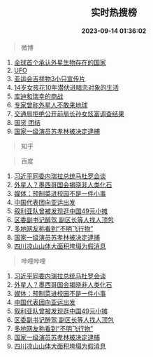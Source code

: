 <div align="center"><h2>实时热搜榜</h2><h4>2023-09-14 01:36:02</h4></div>

> 微博  

1. [全球首个承认外星生物存在的国家](https://s.weibo.com/weibo?q=%23%E5%85%A8%E7%90%83%E9%A6%96%E4%B8%AA%E6%89%BF%E8%AE%A4%E5%A4%96%E6%98%9F%E7%94%9F%E7%89%A9%E5%AD%98%E5%9C%A8%E7%9A%84%E5%9B%BD%E5%AE%B6%23&t=31&band_rank=1&Refer=top)<br />
2. [UFO](https://s.weibo.com/weibo?q=UFO&t=31&band_rank=2&Refer=top)<br />
3. [亚运会吉祥物3小只宣传片](https://s.weibo.com/weibo?q=%23%E4%BA%9A%E8%BF%90%E4%BC%9A%E5%90%89%E7%A5%A5%E7%89%A93%E5%B0%8F%E5%8F%AA%E5%AE%A3%E4%BC%A0%E7%89%87%23&t=31&band_rank=3&Refer=top)<br />
4. [14岁女孩花10年潜伏进暗恋对象的生活](https://s.weibo.com/weibo?q=14%E5%B2%81%E5%A5%B3%E5%AD%A9%E8%8A%B110%E5%B9%B4%E6%BD%9C%E4%BC%8F%E8%BF%9B%E6%9A%97%E6%81%8B%E5%AF%B9%E8%B1%A1%E7%9A%84%E7%94%9F%E6%B4%BB&t=31&band_rank=4&Refer=top)<br />
5. [库迪和瑞幸的商战](https://s.weibo.com/weibo?q=%E5%BA%93%E8%BF%AA%E5%92%8C%E7%91%9E%E5%B9%B8%E7%9A%84%E5%95%86%E6%88%98&t=31&band_rank=5&Refer=top)<br />
6. [专家曾称外星人不敢来地球](https://s.weibo.com/weibo?q=%23%E4%B8%93%E5%AE%B6%E6%9B%BE%E7%A7%B0%E5%A4%96%E6%98%9F%E4%BA%BA%E4%B8%8D%E6%95%A2%E6%9D%A5%E5%9C%B0%E7%90%83%23&t=31&band_rank=6&Refer=top)<br />
7. [交通局拒绝公开前局长孙女炫富调查结果](https://s.weibo.com/weibo?q=%23%E4%BA%A4%E9%80%9A%E5%B1%80%E6%8B%92%E7%BB%9D%E5%85%AC%E5%BC%80%E5%89%8D%E5%B1%80%E9%95%BF%E5%AD%99%E5%A5%B3%E7%82%AB%E5%AF%8C%E8%B0%83%E6%9F%A5%E7%BB%93%E6%9E%9C%23&t=31&band_rank=7&Refer=top)<br />
8. [国货 团结](https://s.weibo.com/weibo?q=%E5%9B%BD%E8%B4%A7%20%E5%9B%A2%E7%BB%93&t=31&band_rank=8&Refer=top)<br />
9. [国家一级演员苏孝林被决定逮捕](https://s.weibo.com/weibo?q=%23%E5%9B%BD%E5%AE%B6%E4%B8%80%E7%BA%A7%E6%BC%94%E5%91%98%E8%8B%8F%E5%AD%9D%E6%9E%97%E8%A2%AB%E5%86%B3%E5%AE%9A%E9%80%AE%E6%8D%95%23&t=31&band_rank=9&Refer=top)<br />

> 知乎  


> 百度  

1. [习近平同委内瑞拉总统马杜罗会谈](https://www.baidu.com/s?wd=%E4%B9%A0%E8%BF%91%E5%B9%B3%E5%90%8C%E5%A7%94%E5%86%85%E7%91%9E%E6%8B%89%E6%80%BB%E7%BB%9F%E9%A9%AC%E6%9D%9C%E7%BD%97%E4%BC%9A%E8%B0%88&sa=fyb_news&rsv_dl=fyb_news)<br />
2. [外星人？墨西哥国会揭晓非人类化石](https://www.baidu.com/s?wd=%E5%A4%96%E6%98%9F%E4%BA%BA%EF%BC%9F%E5%A2%A8%E8%A5%BF%E5%93%A5%E5%9B%BD%E4%BC%9A%E6%8F%AD%E6%99%93%E9%9D%9E%E4%BA%BA%E7%B1%BB%E5%8C%96%E7%9F%B3&sa=fyb_news&rsv_dl=fyb_news)<br />
3. [媒体：预制菜进校园不是一件小事](https://www.baidu.com/s?wd=%E5%AA%92%E4%BD%93%EF%BC%9A%E9%A2%84%E5%88%B6%E8%8F%9C%E8%BF%9B%E6%A0%A1%E5%9B%AD%E4%B8%8D%E6%98%AF%E4%B8%80%E4%BB%B6%E5%B0%8F%E4%BA%8B&sa=fyb_news&rsv_dl=fyb_news)<br />
4. [中国代表团向亚运出发](https://www.baidu.com/s?wd=%E4%B8%AD%E5%9B%BD%E4%BB%A3%E8%A1%A8%E5%9B%A2%E5%90%91%E4%BA%9A%E8%BF%90%E5%87%BA%E5%8F%91&sa=fyb_news&rsv_dl=fyb_news)<br />
5. [叙利亚队曾被发现逛中国49元小摊](https://www.baidu.com/s?wd=%E5%8F%99%E5%88%A9%E4%BA%9A%E9%98%9F%E6%9B%BE%E8%A2%AB%E5%8F%91%E7%8E%B0%E9%80%9B%E4%B8%AD%E5%9B%BD49%E5%85%83%E5%B0%8F%E6%91%8A&sa=fyb_news&rsv_dl=fyb_news)<br />
6. [区委副书记醉驾 副区长等人找人顶包](https://www.baidu.com/s?wd=%E5%8C%BA%E5%A7%94%E5%89%AF%E4%B9%A6%E8%AE%B0%E9%86%89%E9%A9%BE+%E5%89%AF%E5%8C%BA%E9%95%BF%E7%AD%89%E4%BA%BA%E6%89%BE%E4%BA%BA%E9%A1%B6%E5%8C%85&sa=fyb_news&rsv_dl=fyb_news)<br />
7. [多地网友称看到“不明飞行物”](https://www.baidu.com/s?wd=%E5%A4%9A%E5%9C%B0%E7%BD%91%E5%8F%8B%E7%A7%B0%E7%9C%8B%E5%88%B0%E2%80%9C%E4%B8%8D%E6%98%8E%E9%A3%9E%E8%A1%8C%E7%89%A9%E2%80%9D&sa=fyb_news&rsv_dl=fyb_news)<br />
8. [国家一级演员苏孝林被决定逮捕](https://www.baidu.com/s?wd=%E5%9B%BD%E5%AE%B6%E4%B8%80%E7%BA%A7%E6%BC%94%E5%91%98%E8%8B%8F%E5%AD%9D%E6%9E%97%E8%A2%AB%E5%86%B3%E5%AE%9A%E9%80%AE%E6%8D%95&sa=fyb_news&rsv_dl=fyb_news)<br />
9. [四川凉山山体大面积垮塌为假消息](https://www.baidu.com/s?wd=%E5%9B%9B%E5%B7%9D%E5%87%89%E5%B1%B1%E5%B1%B1%E4%BD%93%E5%A4%A7%E9%9D%A2%E7%A7%AF%E5%9E%AE%E5%A1%8C%E4%B8%BA%E5%81%87%E6%B6%88%E6%81%AF&sa=fyb_news&rsv_dl=fyb_news)<br />

> 哔哩哔哩  

1. [习近平同委内瑞拉总统马杜罗会谈](https://www.baidu.com/s?wd=%E4%B9%A0%E8%BF%91%E5%B9%B3%E5%90%8C%E5%A7%94%E5%86%85%E7%91%9E%E6%8B%89%E6%80%BB%E7%BB%9F%E9%A9%AC%E6%9D%9C%E7%BD%97%E4%BC%9A%E8%B0%88&sa=fyb_news&rsv_dl=fyb_news)<br />
2. [外星人？墨西哥国会揭晓非人类化石](https://www.baidu.com/s?wd=%E5%A4%96%E6%98%9F%E4%BA%BA%EF%BC%9F%E5%A2%A8%E8%A5%BF%E5%93%A5%E5%9B%BD%E4%BC%9A%E6%8F%AD%E6%99%93%E9%9D%9E%E4%BA%BA%E7%B1%BB%E5%8C%96%E7%9F%B3&sa=fyb_news&rsv_dl=fyb_news)<br />
3. [媒体：预制菜进校园不是一件小事](https://www.baidu.com/s?wd=%E5%AA%92%E4%BD%93%EF%BC%9A%E9%A2%84%E5%88%B6%E8%8F%9C%E8%BF%9B%E6%A0%A1%E5%9B%AD%E4%B8%8D%E6%98%AF%E4%B8%80%E4%BB%B6%E5%B0%8F%E4%BA%8B&sa=fyb_news&rsv_dl=fyb_news)<br />
4. [中国代表团向亚运出发](https://www.baidu.com/s?wd=%E4%B8%AD%E5%9B%BD%E4%BB%A3%E8%A1%A8%E5%9B%A2%E5%90%91%E4%BA%9A%E8%BF%90%E5%87%BA%E5%8F%91&sa=fyb_news&rsv_dl=fyb_news)<br />
5. [叙利亚队曾被发现逛中国49元小摊](https://www.baidu.com/s?wd=%E5%8F%99%E5%88%A9%E4%BA%9A%E9%98%9F%E6%9B%BE%E8%A2%AB%E5%8F%91%E7%8E%B0%E9%80%9B%E4%B8%AD%E5%9B%BD49%E5%85%83%E5%B0%8F%E6%91%8A&sa=fyb_news&rsv_dl=fyb_news)<br />
6. [区委副书记醉驾 副区长等人找人顶包](https://www.baidu.com/s?wd=%E5%8C%BA%E5%A7%94%E5%89%AF%E4%B9%A6%E8%AE%B0%E9%86%89%E9%A9%BE+%E5%89%AF%E5%8C%BA%E9%95%BF%E7%AD%89%E4%BA%BA%E6%89%BE%E4%BA%BA%E9%A1%B6%E5%8C%85&sa=fyb_news&rsv_dl=fyb_news)<br />
7. [多地网友称看到“不明飞行物”](https://www.baidu.com/s?wd=%E5%A4%9A%E5%9C%B0%E7%BD%91%E5%8F%8B%E7%A7%B0%E7%9C%8B%E5%88%B0%E2%80%9C%E4%B8%8D%E6%98%8E%E9%A3%9E%E8%A1%8C%E7%89%A9%E2%80%9D&sa=fyb_news&rsv_dl=fyb_news)<br />
8. [国家一级演员苏孝林被决定逮捕](https://www.baidu.com/s?wd=%E5%9B%BD%E5%AE%B6%E4%B8%80%E7%BA%A7%E6%BC%94%E5%91%98%E8%8B%8F%E5%AD%9D%E6%9E%97%E8%A2%AB%E5%86%B3%E5%AE%9A%E9%80%AE%E6%8D%95&sa=fyb_news&rsv_dl=fyb_news)<br />
9. [四川凉山山体大面积垮塌为假消息](https://www.baidu.com/s?wd=%E5%9B%9B%E5%B7%9D%E5%87%89%E5%B1%B1%E5%B1%B1%E4%BD%93%E5%A4%A7%E9%9D%A2%E7%A7%AF%E5%9E%AE%E5%A1%8C%E4%B8%BA%E5%81%87%E6%B6%88%E6%81%AF&sa=fyb_news&rsv_dl=fyb_news)<br />
